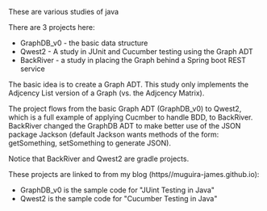 These are various studies of java

There are 3 projects here:

+ GraphDB_v0 - the basic data structure
+ Qwest2 - A study in JUnit and Cucumber testing using the Graph ADT
+ BackRiver - a study in placing the Graph behind a Spring boot REST service


The basic idea is to create a Graph ADT.  This study only implements the Adjcency List version of a Graph (vs. the Adjcency Matrix).  

The project flows from the basic Graph ADT (GraphDB_v0) to Qwest2, which is a full example of applying Cucmber to handle BDD, to BackRiver.  BackRiver changed the GraphDB ADT to make better use of the JSON package Jackson (default Jackson wants methods of the form: getSomething, setSomething to generate JSON).

Notice that BackRiver and Qwest2 are gradle projects.

These projects are linked to from my blog (https//muguira-james.github.io):

+ GraphDB_v0 is the sample code for "JUint Testing in Java"
+ Qwest2 is the sample code for "Cucumber Testing in Java"

